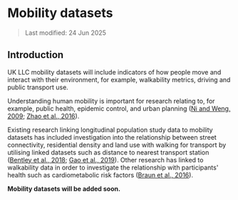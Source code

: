 # Mobility datasets

> Last modified: 24 Jun 2025

## Introduction 

UK LLC mobility datasets will include indicators of how people move and interact with their environment, for example, walkability metrics, driving and public transport use.

Understanding human mobility is important for research relating to, for example, public health, epidemic control, and urban planning ([Ni and Weng, 2009](https://journals.aps.org/pre/abstract/10.1103/PhysRevE.79.016111); [Zhao et al., 2016](https://doi.org/10.1109/BigData.2016.7840811)).

Existing research linking longitudinal population study data to mobility datasets has included investigation into the relationship between street connectivity, residential density and land use with walking for transport by utilising linked datasets such as distance to nearest transport station ([Bentley et al., 2018](https://ehp.niehs.nih.gov/doi/abs/10.1289/EHP2080); [Gao et al., 2019](https://doi.org/10.1016/j.trd.2019.11.006)). Other research has linked to walkability data in order to investigate the relationship with participants' health such as cardiometabolic risk factors ([Braun et al., 2016](https://doi.org/10.1016/j.healthplace.2016.02.006)).


**Mobility datasets will be added soon.**
